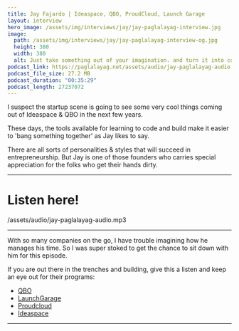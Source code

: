 ```yaml
---
title: Jay Fajardo | Ideaspace, QBO, ProudCloud, Launch Garage
layout: interview
hero_image: /assets/img/interviews/jay/jay-paglalayag-interview.jpg
image:
  path: /assets/img/interviews/jay/jay-paglalayag-interview-og.jpg
  height: 380
  width: 380
  alt: Just take something out of your imagination. and turn it into code.
podcast_link: https://paglalayag.net/assets/audio/jay-paglalayag-audio.mp3
podcast_file_size: 27.2 MB
podcast_duration: "00:35:29"
podcast_length: 27237072
---
```


I suspect the startup scene is going to see some very cool things coming out of Ideaspace & QBO in the next few years.

These days, the tools available for learning to code and build make it easier to 'bang something together' as Jay likes to say.

There are all sorts of personalities & styles that will succeed in entrepreneurship.  But Jay is one of those founders who carries special appreciation for the folks who get their hands dirty.


-----------------

# Listen here!

/assets/audio/jay-paglalayag-audio.mp3

-----------------

With so many companies on the go, I have trouble imagining how he manages his time.  So I was super stoked to get the chance to sit down with him for this episode.

If you are out there in the trenches and building, give this a listen and keep an eye out for their programs:

 - [QBO](https://www.qbo.com.ph/)
 - [LaunchGarage](https://www.launchgarage.com/)
 - [Proudcloud](https://www.proudcloud.io/)
 - [Ideaspace](https://www.ideaspace.vc/)

-----------------
